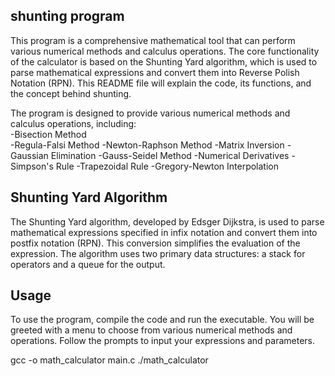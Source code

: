 ## shunting program
This program is a comprehensive mathematical tool that can perform various numerical methods and calculus operations. The core functionality of the calculator is based on the Shunting Yard algorithm, which is used to parse mathematical expressions and convert them into Reverse Polish Notation (RPN). This README file will explain the code, its functions, and the concept behind shunting.

The program is designed to provide various numerical methods and calculus operations, including: 
<br/>
-Bisection Method
<br/>
-Regula-Falsi Method
-Newton-Raphson Method
-Matrix Inversion
-Gaussian Elimination
-Gauss-Seidel Method
-Numerical Derivatives
-Simpson's Rule
-Trapezoidal Rule
-Gregory-Newton Interpolation
## Shunting Yard Algorithm
The Shunting Yard algorithm, developed by Edsger Dijkstra, is used to parse mathematical expressions specified in infix notation and convert them into postfix notation (RPN). This conversion simplifies the evaluation of the expression. The algorithm uses two primary data structures: a stack for operators and a queue for the output.

## Usage
To use the program, compile the code and run the executable. You will be greeted with a menu to choose from various numerical methods and operations. Follow the prompts to input your expressions and parameters.


gcc -o math_calculator main.c
./math_calculator
